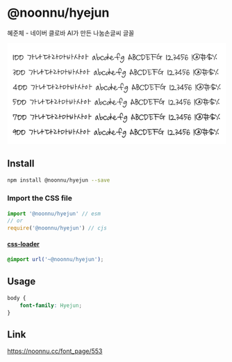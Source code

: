 # @noonnu/hyejun

혜준체 - 네이버 클로바 AI가 만든 나눔손글씨 글꼴

![example](./example.png)

## Install

```bash
npm install @noonnu/hyejun --save
```

### Import the CSS file

```js
import '@noonnu/hyejun' // esm
// or
require('@noonnu/hyejun') // cjs
```

#### [css-loader](https://github.com/webpack-contrib/css-loader)

```css
@import url('~@noonnu/hyejun');
```

## Usage

```css
body {
    font-family: Hyejun;
}
```

## Link

https://noonnu.cc/font_page/553
